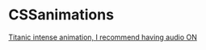 # CSSanimations
[Titanic intense animation, I recommend having audio ON](https://valerianjaeken.github.io/CSSanimations/)
